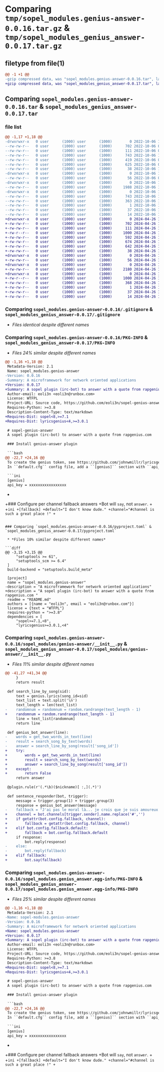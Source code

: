 # Comparing `tmp/sopel_modules.genius-answer-0.0.16.tar.gz` & `tmp/sopel_modules_genius_answer-0.0.17.tar.gz`

## filetype from file(1)

```diff
@@ -1 +1 @@
-gzip compressed data, was "sopel_modules.genius-answer-0.0.16.tar", last modified: Thu Oct  6 19:57:12 2022, max compression
+gzip compressed data, was "sopel_modules_genius_answer-0.0.17.tar", last modified: Fri Apr 26 16:33:58 2024, max compression
```

## Comparing `sopel_modules.genius-answer-0.0.16.tar` & `sopel_modules_genius_answer-0.0.17.tar`

### file list

```diff
@@ -1,17 +1,18 @@
-drwxrwxr-x   0 user      (1000) user      (1000)        0 2022-10-06 19:57:12.771935 sopel_modules.genius-answer-0.0.16/
--rw-rw-r--   0 user      (1000) user      (1000)      702 2022-10-06 08:06:57.000000 sopel_modules.genius-answer-0.0.16/.gitignore
--rw-rw-r--   0 user      (1000) user      (1000)      111 2022-10-06 09:42:43.000000 sopel_modules.genius-answer-0.0.16/NOTE.md
--rw-rw-r--   0 user      (1000) user      (1000)      743 2022-10-06 19:57:12.771935 sopel_modules.genius-answer-0.0.16/PKG-INFO
--rw-rw-r--   0 user      (1000) user      (1000)      419 2022-10-06 09:31:11.000000 sopel_modules.genius-answer-0.0.16/README.md
--rw-rw-r--   0 user      (1000) user      (1000)      625 2022-10-06 09:47:55.000000 sopel_modules.genius-answer-0.0.16/pyproject.toml
--rw-rw-r--   0 user      (1000) user      (1000)       38 2022-10-06 19:57:12.771935 sopel_modules.genius-answer-0.0.16/setup.cfg
-drwxrwxr-x   0 user      (1000) user      (1000)        0 2022-10-06 19:57:12.770935 sopel_modules.genius-answer-0.0.16/sopel_modules/
--rw-rw-r--   0 user      (1000) user      (1000)       56 2022-10-06 09:37:05.000000 sopel_modules.genius-answer-0.0.16/sopel_modules/__init__.py
-drwxrwxr-x   0 user      (1000) user      (1000)        0 2022-10-06 19:57:12.771935 sopel_modules.genius-answer-0.0.16/sopel_modules/genius-answer/
--rw-rw-r--   0 user      (1000) user      (1000)     1988 2022-10-06 19:56:50.000000 sopel_modules.genius-answer-0.0.16/sopel_modules/genius-answer/__init__.py
-drwxrwxr-x   0 user      (1000) user      (1000)        0 2022-10-06 19:57:12.771935 sopel_modules.genius-answer-0.0.16/sopel_modules.genius_answer.egg-info/
--rw-rw-r--   0 user      (1000) user      (1000)      743 2022-10-06 19:57:12.000000 sopel_modules.genius-answer-0.0.16/sopel_modules.genius_answer.egg-info/PKG-INFO
--rw-rw-r--   0 user      (1000) user      (1000)      363 2022-10-06 19:57:12.000000 sopel_modules.genius-answer-0.0.16/sopel_modules.genius_answer.egg-info/SOURCES.txt
--rw-rw-r--   0 user      (1000) user      (1000)        1 2022-10-06 19:57:12.000000 sopel_modules.genius-answer-0.0.16/sopel_modules.genius_answer.egg-info/dependency_links.txt
--rw-rw-r--   0 user      (1000) user      (1000)       37 2022-10-06 19:57:12.000000 sopel_modules.genius-answer-0.0.16/sopel_modules.genius_answer.egg-info/requires.txt
--rw-rw-r--   0 user      (1000) user      (1000)       14 2022-10-06 19:57:12.000000 sopel_modules.genius-answer-0.0.16/sopel_modules.genius_answer.egg-info/top_level.txt
+drwxrwxr-x   0 user      (1000) user      (1000)        0 2024-04-26 16:33:58.917505 sopel_modules_genius_answer-0.0.17/
+-rw-rw-r--   0 user      (1000) user      (1000)      702 2024-04-26 15:08:23.000000 sopel_modules_genius_answer-0.0.17/.gitignore
+-rw-rw-r--   0 user      (1000) user      (1000)      111 2024-04-26 15:08:23.000000 sopel_modules_genius_answer-0.0.17/NOTE.md
+-rw-r--r--   0 user      (1000) user      (1000)     1000 2024-04-26 16:33:58.916505 sopel_modules_genius_answer-0.0.17/PKG-INFO
+-rw-rw-r--   0 user      (1000) user      (1000)      592 2024-04-26 15:48:30.000000 sopel_modules_genius_answer-0.0.17/README.md
+-rw-rw-r--   0 user      (1000) user      (1000)      674 2024-04-26 15:08:23.000000 sopel_modules_genius_answer-0.0.17/TODO
+-rw-rw-r--   0 user      (1000) user      (1000)      642 2024-04-26 15:08:23.000000 sopel_modules_genius_answer-0.0.17/pyproject.toml
+-rw-rw-r--   0 user      (1000) user      (1000)       38 2024-04-26 16:33:58.917505 sopel_modules_genius_answer-0.0.17/setup.cfg
+drwxrwxr-x   0 user      (1000) user      (1000)        0 2024-04-26 16:33:58.915505 sopel_modules_genius_answer-0.0.17/sopel_modules/
+-rw-rw-r--   0 user      (1000) user      (1000)       56 2024-04-26 15:08:23.000000 sopel_modules_genius_answer-0.0.17/sopel_modules/__init__.py
+drwxrwxr-x   0 user      (1000) user      (1000)        0 2024-04-26 16:33:58.916505 sopel_modules_genius_answer-0.0.17/sopel_modules/genius-answer/
+-rw-rw-r--   0 user      (1000) user      (1000)     2180 2024-04-26 16:28:27.000000 sopel_modules_genius_answer-0.0.17/sopel_modules/genius-answer/__init__.py
+drwxrwxr-x   0 user      (1000) user      (1000)        0 2024-04-26 16:33:58.916505 sopel_modules_genius_answer-0.0.17/sopel_modules.genius_answer.egg-info/
+-rw-r--r--   0 user      (1000) user      (1000)     1000 2024-04-26 16:33:58.000000 sopel_modules_genius_answer-0.0.17/sopel_modules.genius_answer.egg-info/PKG-INFO
+-rw-rw-r--   0 user      (1000) user      (1000)      368 2024-04-26 16:33:58.000000 sopel_modules_genius_answer-0.0.17/sopel_modules.genius_answer.egg-info/SOURCES.txt
+-rw-rw-r--   0 user      (1000) user      (1000)        1 2024-04-26 16:33:58.000000 sopel_modules_genius_answer-0.0.17/sopel_modules.genius_answer.egg-info/dependency_links.txt
+-rw-rw-r--   0 user      (1000) user      (1000)       37 2024-04-26 16:33:58.000000 sopel_modules_genius_answer-0.0.17/sopel_modules.genius_answer.egg-info/requires.txt
+-rw-rw-r--   0 user      (1000) user      (1000)       14 2024-04-26 16:33:58.000000 sopel_modules_genius_answer-0.0.17/sopel_modules.genius_answer.egg-info/top_level.txt
```

### Comparing `sopel_modules.genius-answer-0.0.16/.gitignore` & `sopel_modules_genius_answer-0.0.17/.gitignore`

 * *Files identical despite different names*

### Comparing `sopel_modules.genius-answer-0.0.16/PKG-INFO` & `sopel_modules_genius_answer-0.0.17/PKG-INFO`

 * *Files 24% similar despite different names*

```diff
@@ -1,16 +1,18 @@
 Metadata-Version: 2.1
 Name: sopel_modules.genius-answer
-Version: 0.0.16
-Summary: A microframework for network oriented applications
+Version: 0.0.17
+Summary: A sopel plugin (irc-bot) to answer with a quote from rapgenius.com 
 Author-email: eoli3n <eoli3n@runbox.com>
 License: WTFPL
 Project-URL: Source code, https://github.com/eoli3n/sopel-genius-answer
 Requires-Python: >=3.8
 Description-Content-Type: text/markdown
+Requires-Dist: sopel<8,>=7.1
+Requires-Dist: lyricsgenius<4,>=3.0.1
 
 # sopel-genius-answer
 A sopel plugin (irc-bot) to answer with a quote from rapgenius.com
 
 ### Install genius-answer plugin
 
 ```bash
@@ -22,7 +24,16 @@
 To create the genius token, see https://github.com/johnwmillr/lyricsgenius#setup  
 In ``default.cfg`` config file, add a ``[genius]`` section with ``api_key`` as
 
 ```ini
 [genius]
 api_key = xxxxxxxxxxxxxxxxx
 ```
+
+### Configure per channel fallback answers
+Bot will ``say``, not ``answer``.
+
+```ini
+[fallback]
+default="I don't know dude."
+channel="#channel is such a great place !"
+```
```

### Comparing `sopel_modules.genius-answer-0.0.16/pyproject.toml` & `sopel_modules_genius_answer-0.0.17/pyproject.toml`

 * *Files 10% similar despite different names*

```diff
@@ -3,15 +3,15 @@
     "setuptools >= 61",
     "setuptools_scm >= 6.4"
 ]
 build-backend = "setuptools.build_meta"
 
 [project]
 name = "sopel_modules.genius-answer"
-description = "A microframework for network oriented applications"
+description = "A sopel plugin (irc-bot) to answer with a quote from rapgenius.com "
 readme = "README.md"
 authors = [{name = "eoli3n", email = "eoli3n@runbox.com"}]
 license = {text = "WTFPL"}
 requires-python = ">=3.8"
 dependencies = [
     "sopel>=7.1,<8",
     "lyricsgenius>=3.0.1,<4"
```

### Comparing `sopel_modules.genius-answer-0.0.16/sopel_modules/genius-answer/__init__.py` & `sopel_modules_genius_answer-0.0.17/sopel_modules/genius-answer/__init__.py`

 * *Files 11% similar despite different names*

```diff
@@ -41,27 +41,34 @@
     }
     return result
 
 def search_line_by_song(sid):
     text = genius.lyrics(song_id=sid)
     text_list = text.split('\n')
     text_length = len(text_list) 
-    randomnum = randomnum = random.randrange(text_length - 1)
+    randomnum = random.randrange(text_length - 1)
     line = text_list[randomnum]
     return line
 
 def genius_bot_answer(line):
-    words = get_two_words_in_text(line)
-    result = search_song_by_text(words)
-    answer = search_line_by_song(result['song_id'])
+    try:
+        words = get_two_words_in_text(line)
+        result = search_song_by_text(words)
+        answer = search_line_by_song(result['song_id'])
+    except:
+        return False
     return answer
 
 @plugin.rule(r'(.*\b)($nickname)[ :,](.*)')
 
 def sentence_responder(bot, trigger):
     message = trigger.group(1) + trigger.group(3)
     response = genius_bot_answer(message)
-    fallback = "J'ai pas le moral là... je crois que je suis amoureux d'arch_ange et elle ignore mes query"
+    channel = bot.channels[trigger.sender].name.replace('#','')
+    if getattr(bot.config.fallback, channel):
+        fallback = getattr(bot.config.fallback, channel)
+    elif bot.config.fallback.default:
+        fallback = bot.config.fallback.default
     if response:
         bot.reply(response)
-    else:
-        bot.reply(fallback)
+    elif fallback:
+        bot.say(fallback)
```

### Comparing `sopel_modules.genius-answer-0.0.16/sopel_modules.genius_answer.egg-info/PKG-INFO` & `sopel_modules_genius_answer-0.0.17/sopel_modules.genius_answer.egg-info/PKG-INFO`

 * *Files 25% similar despite different names*

```diff
@@ -1,16 +1,18 @@
 Metadata-Version: 2.1
-Name: sopel-modules.genius-answer
-Version: 0.0.16
-Summary: A microframework for network oriented applications
+Name: sopel_modules.genius-answer
+Version: 0.0.17
+Summary: A sopel plugin (irc-bot) to answer with a quote from rapgenius.com 
 Author-email: eoli3n <eoli3n@runbox.com>
 License: WTFPL
 Project-URL: Source code, https://github.com/eoli3n/sopel-genius-answer
 Requires-Python: >=3.8
 Description-Content-Type: text/markdown
+Requires-Dist: sopel<8,>=7.1
+Requires-Dist: lyricsgenius<4,>=3.0.1
 
 # sopel-genius-answer
 A sopel plugin (irc-bot) to answer with a quote from rapgenius.com
 
 ### Install genius-answer plugin
 
 ```bash
@@ -22,7 +24,16 @@
 To create the genius token, see https://github.com/johnwmillr/lyricsgenius#setup  
 In ``default.cfg`` config file, add a ``[genius]`` section with ``api_key`` as
 
 ```ini
 [genius]
 api_key = xxxxxxxxxxxxxxxxx
 ```
+
+### Configure per channel fallback answers
+Bot will ``say``, not ``answer``.
+
+```ini
+[fallback]
+default="I don't know dude."
+channel="#channel is such a great place !"
+```
```

